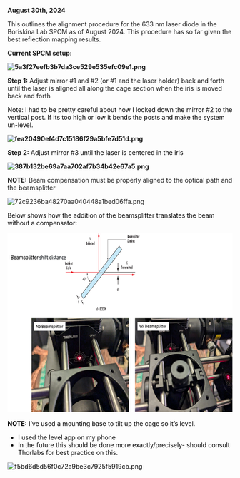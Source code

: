 **August 30th, 2024**

This outlines the alignment procedure for the 633 nm laser diode in the Boriskina Lab SPCM as of August 2024. This procedure has so far given the best reflection mapping results.

**Current SPCM setup:**

**<img src="../_resources/5a3f27eefb3b7da3ce529e535efc09e1-1.png" alt="5a3f27eefb3b7da3ce529e535efc09e1.png" width="743" height="431" class="jop-noMdConv">**

**Step 1:** Adjust mirror #1 and #2 (or #1 and the laser holder) back and forth until the laser is aligned all along the cage section when the iris is moved back and forth

<span style="color: black;">Note: I had to be</span> <span style="color: black;">pretty careful</span> <span style="color: black;">about how I locked down</span> <span style="color: black;">the</span> <span style="color: black;">mirror</span> <span style="color: black;">#2</span> <span style="color: black;">to</span> <span style="color: black;">the</span> <span style="color: black;">vertical</span> <span style="color: black;">post. If its too high or</span> <span style="color: black;">low</span> <span style="color: black;">it bends the posts and make the system un-level.</span>

**<img src="../_resources/fea20490ef4d7c15186f29a5bfe7d51d-1.png" alt="fea20490ef4d7c15186f29a5bfe7d51d.png" width="675" height="380" class="jop-noMdConv">**

**Step 2:** <span style="color: black;">Adjust mirror #3 until the laser is centered in the iris</span>

**<img src="../_resources/387b132be69a7aa702af7b34b42e67a5-1.png" alt="387b132be69a7aa702af7b34b42e67a5.png" width="693" height="393" class="jop-noMdConv">**

**NOTE:** Beam compensation must be properly aligned to the optical path and the beamsplitter

<img src="../_resources/72c9236ba48270aa040448a1bed06ffa-1.png" alt="72c9236ba48270aa040448a1bed06ffa.png" width="687" height="348" class="jop-noMdConv">

<span style="color: black;">Below shows how the addition of the beamsplitter translates the beam without a compensator:</span>

<span style="color: black;">**<img src="../_resources/18fe398de994446b188579a6f925d2d7.png" alt="18fe398de994446b188579a6f925d2d7.png" width="648" height="402" class="jop-noMdConv">**</span>

<span style="color: black;">**NOTE:** I’ve used a mounting base to tilt up the cage so it’s level.</span>

- <span style="color: black;">I used the level app on my phone</span>
- <span style="color: black;">In the future this should be done more exactly/precisely- should consult Thorlabs for best practice on this.</span>

<span style="color: black;"><img src="../_resources/f5bd6d5d56f0c72a9be3c7925f5919cb-1.png" alt="f5bd6d5d56f0c72a9be3c7925f5919cb.png" width="587" height="270" class="jop-noMdConv"></span>